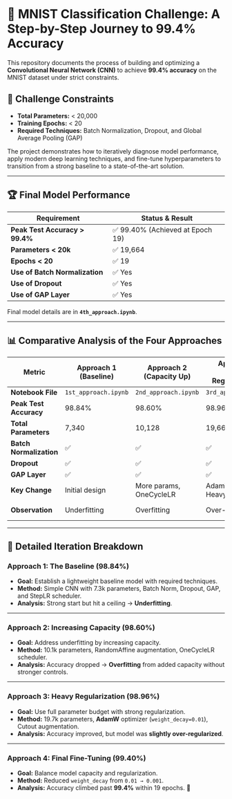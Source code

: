 # 🧠 MNIST Classification Challenge: A Step-by-Step Journey to 99.4% Accuracy

This repository documents the process of building and optimizing a **Convolutional Neural Network (CNN)** to achieve **99.4% accuracy** on the MNIST dataset under strict constraints.

## 🎯 Challenge Constraints
- **Total Parameters:** < 20,000  
- **Training Epochs:** < 20  
- **Required Techniques:** Batch Normalization, Dropout, and Global Average Pooling (GAP)  

The project demonstrates how to iteratively diagnose model performance, apply modern deep learning techniques, and fine-tune hyperparameters to transition from a strong baseline to a state-of-the-art solution.

---

## 🏆 Final Model Performance
| Requirement | Status & Result |
|-------------|-----------------|
| **Peak Test Accuracy > 99.4%** | ✅ 99.40% (Achieved at Epoch 19) |
| **Parameters < 20k** | ✅ 19,664 |
| **Epochs < 20** | ✅ 19 |
| **Use of Batch Normalization** | ✅ Yes |
| **Use of Dropout** | ✅ Yes |
| **Use of GAP Layer** | ✅ Yes |

Final model details are in **`4th_approach.ipynb`**.

---

## 📊 Comparative Analysis of the Four Approaches

| Metric | Approach 1 (Baseline) | Approach 2 (Capacity Up) | Approach 3 (Heavy Regularization) | Approach 4 (Final Tuning) |
|--------|------------------------|---------------------------|------------------------------------|----------------------------|
| **Notebook File** | `1st_approach.ipynb` | `2nd_approach.ipynb` | `3rd_approach.ipynb` | `4th_approach.ipynb` |
| **Peak Test Accuracy** | 98.84% | 98.60% | 98.96% | **99.40%** |
| **Total Parameters** | 7,340 | 10,128 | 19,664 | 19,664 |
| **Batch Normalization** | ✅ | ✅ | ✅ | ✅ |
| **Dropout** | ✅ | ✅ | ✅ | ✅ |
| **GAP Layer** | ✅ | ✅ | ✅ | ✅ |
| **Key Change** | Initial design | More params, OneCycleLR | AdamW, Cutout, Heavy Reg. | Relaxed weight decay |
| **Observation** | Underfitting | Overfitting | Over-regularized | Balanced & Optimized |

---

## 🔬 Detailed Iteration Breakdown

### **Approach 1: The Baseline (98.84%)**
- **Goal:** Establish a lightweight baseline model with required techniques.  
- **Method:** Simple CNN with 7.3k parameters, Batch Norm, Dropout, GAP, and StepLR scheduler.  
- **Analysis:** Strong start but hit a ceiling → **Underfitting**.  

---

### **Approach 2: Increasing Capacity (98.60%)**
- **Goal:** Address underfitting by increasing capacity.  
- **Method:** 10.1k parameters, RandomAffine augmentation, OneCycleLR scheduler.  
- **Analysis:** Accuracy dropped → **Overfitting** from added capacity without stronger controls.  

---

### **Approach 3: Heavy Regularization (98.96%)**
- **Goal:** Use full parameter budget with strong regularization.  
- **Method:** 19.7k parameters, **AdamW** optimizer (`weight_decay=0.01`), Cutout augmentation.  
- **Analysis:** Accuracy improved, but model was **slightly over-regularized**.  

---

### **Approach 4: Final Fine-Tuning (99.40%)**
- **Goal:** Balance model capacity and regularization.  
- **Method:** Reduced `weight_decay` from `0.01 → 0.001`.  
- **Analysis:** Accuracy climbed past **99.4%** within 19 epochs. 🎉  


